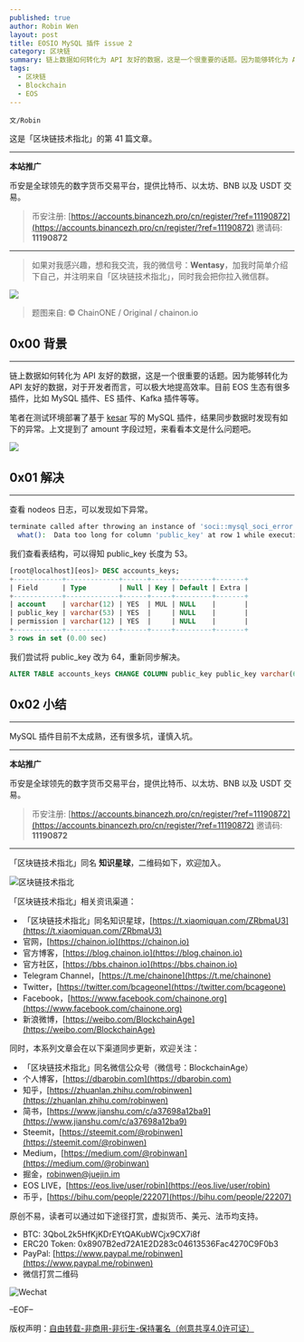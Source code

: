 ```yaml
---
published: true
author: Robin Wen
layout: post
title: EOSIO MySQL 插件 issue 2
category: 区块链
summary: 链上数据如何转化为 API 友好的数据，这是一个很重要的话题。因为能够转化为 API 友好的数据，对于开发者而言，可以极大地提高效率。目前 EOS 生态有很多插件，比如 MySQL 插件、ES 插件、Kafka 插件等等。笔者在测试环境部署了基于 kesar 写的 MySQL 插件，结果同步数据时发现有如下的异常。上文提到了 amount 字段过短，来看看本文是什么问题吧。
tags:
  - 区块链
  - Blockchain
  - EOS
---
```


`文/Robin`

这是「区块链技术指北」的第 41 篇文章。

***

**本站推广**

币安是全球领先的数字货币交易平台，提供比特币、以太坊、BNB 以及 USDT 交易。

> 币安注册: [https://accounts.binancezh.pro/cn/register/?ref=11190872](https://accounts.binancezh.pro/cn/register/?ref=11190872)
> 邀请码: **11190872**

***

> 如果对我感兴趣，想和我交流，我的微信号：**Wentasy**，加我时简单介绍下自己，并注明来自「区块链技术指北」，同时我会把你拉入微信群。

![](https://cdn.dbarobin.com/smxzEPJ.png)

> 题图来自: © ChainONE / Original / chainon.io

## 0x00 背景
***

链上数据如何转化为 API 友好的数据，这是一个很重要的话题。因为能够转化为 API 友好的数据，对于开发者而言，可以极大地提高效率。目前 EOS 生态有很多插件，比如 MySQL 插件、ES 插件、Kafka 插件等等。

笔者在测试环境部署了基于 [kesar](https://github.com/EOSIO/eos/pull/3882) 写的 MySQL 插件，结果同步数据时发现有如下的异常。上文提到了 amount 字段过短，来看看本文是什么问题吧。

<!--more-->

![](https://cdn.dbarobin.com/O0w2yeu.jpg)

## 0x01 解决
***

查看 nodeos 日志，可以发现如下异常。

``` bash
terminate called after throwing an instance of 'soci::mysql_soci_error'
  what():  Data too long for column 'public_key' at row 1 while executing "INSERT INTO accounts_keys(account, public_key, permission) VALUES (:ac, :ke, :pe) " with :ac="walletiphone", :ke="PUB_R1_81x8BXgDQGTWmcAaavfCDcVTTyzz1BeBYbje9yJomVMCJZbz86", :pe="owner".
```

我们查看表结构，可以得知 public_key 长度为 53。

``` sql
[root@localhost][eos]> DESC accounts_keys;
+------------+-------------+------+-----+---------+-------+
| Field      | Type        | Null | Key | Default | Extra |
+------------+-------------+------+-----+---------+-------+
| account    | varchar(12) | YES  | MUL | NULL    |       |
| public_key | varchar(53) | YES  |     | NULL    |       |
| permission | varchar(12) | YES  |     | NULL    |       |
+------------+-------------+------+-----+---------+-------+
3 rows in set (0.00 sec)
```

我们尝试将 public_key 改为 64，重新同步解决。

``` sql
ALTER TABLE accounts_keys CHANGE COLUMN public_key public_key varchar(64) DEFAULT NULL;
```

## 0x02 小结
***

MySQL 插件目前不太成熟，还有很多坑，谨慎入坑。

***

**本站推广**

币安是全球领先的数字货币交易平台，提供比特币、以太坊、BNB 以及 USDT 交易。

> 币安注册: [https://accounts.binancezh.pro/cn/register/?ref=11190872](https://accounts.binancezh.pro/cn/register/?ref=11190872)
> 邀请码: **11190872**

***

「区块链技术指北」同名 **知识星球**，二维码如下，欢迎加入。

![区块链技术指北](https://cdn.dbarobin.com/RBmpxTL.jpg)

「区块链技术指北」相关资讯渠道：

* 「区块链技术指北」同名知识星球，[https://t.xiaomiquan.com/ZRbmaU3](https://t.xiaomiquan.com/ZRbmaU3)
* 官网，[https://chainon.io](https://chainon.io)
* 官方博客，[https://blog.chainon.io](https://blog.chainon.io)
* 官方社区，[https://bbs.chainon.io](https://bbs.chainon.io)
* Telegram Channel，[https://t.me/chainone](https://t.me/chainone)
* Twitter，[https://twitter.com/bcageone](https://twitter.com/bcageone)
* Facebook，[https://www.facebook.com/chainone.org](https://www.facebook.com/chainone.org)
* 新浪微博，[https://weibo.com/BlockchainAge](https://weibo.com/BlockchainAge)

同时，本系列文章会在以下渠道同步更新，欢迎关注：

* 「区块链技术指北」同名微信公众号（微信号：BlockchainAge）
* 个人博客，[https://dbarobin.com](https://dbarobin.com)
* 知乎，[https://zhuanlan.zhihu.com/robinwen](https://zhuanlan.zhihu.com/robinwen)
* 简书，[https://www.jianshu.com/c/a37698a12ba9](https://www.jianshu.com/c/a37698a12ba9)
* Steemit，[https://steemit.com/@robinwen](https://steemit.com/@robinwen)
* Medium，[https://medium.com/@robinwan](https://medium.com/@robinwan)
* 掘金，[robinwen@juejin.im](https://juejin.im/user/5673ccae60b2260ee435f89a/posts)
* EOS LIVE，[https://eos.live/user/robin](https://eos.live/user/robin)
* 币乎，[https://bihu.com/people/22207](https://bihu.com/people/22207)

原创不易，读者可以通过如下途径打赏，虚拟货币、美元、法币均支持。

* BTC: 3QboL2k5HfKjKDrEYtQAKubWCjx9CX7i8f
* ERC20 Token: 0x8907B2ed72A1E2D283c04613536Fac4270C9F0b3
* PayPal: [https://www.paypal.me/robinwen](https://www.paypal.me/robinwen)
* 微信打赏二维码

![Wechat](https://cdn.dbarobin.com/SzoNl5b.jpg)

–EOF–

版权声明：[自由转载-非商用-非衍生-保持署名（创意共享4.0许可证）](http://creativecommons.org/licenses/by-nc-nd/4.0/deed.zh)
